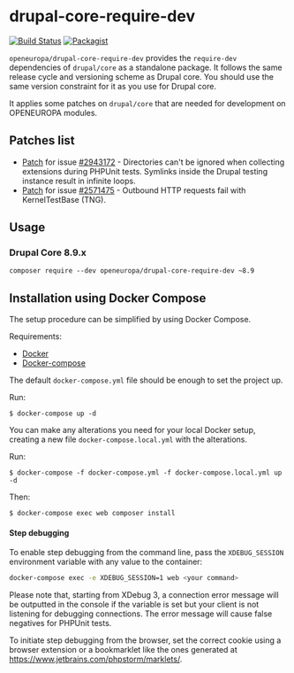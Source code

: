 # drupal-core-require-dev

[![Build Status](https://drone.fpfis.eu/api/badges/openeuropa/drupal-core-require-dev/status.svg?branch=8.8.x)](https://drone.fpfis.eu/openeuropa/drupal-core-require-dev)
[![Packagist](https://img.shields.io/packagist/v/openeuropa/drupal-core-require-dev.svg)](https://packagist.org/packages/openeuropa/drupal-core-require-dev)

``openeuropa/drupal-core-require-dev`` provides the ``require-dev`` dependencies of ``drupal/core`` as a standalone package. It follows the same release cycle and versioning scheme as Drupal core. You should use the same version constraint for it as you use for Drupal core.

It applies some patches on ``drupal/core`` that are needed for development on OPENEUROPA modules.

## Patches list

- [Patch](https://www.drupal.org/files/issues/2021-01-27/2943172-kernel-test-base-60.patch) for issue [#2943172](https://www.drupal.org/project/drupal/issues/2943172) -
Directories can't be ignored when collecting extensions during PHPUnit tests.
Symlinks inside the Drupal testing instance result in infinite loops.
- [Patch](https://www.drupal.org/files/issues/outbound_http_requests-2571475-10.patch) for issue [#2571475](https://www.drupal.org/project/drupal/issues/2571475) -
Outbound HTTP requests fail with KernelTestBase (TNG).

## Usage

### Drupal Core 8.9.x

``composer require --dev openeuropa/drupal-core-require-dev ~8.9``

## Installation using Docker Compose

The setup procedure can be simplified by using Docker Compose.

Requirements:

- [Docker](https://www.docker.com/get-docker)
- [Docker-compose](https://docs.docker.com/compose/)

The default `docker-compose.yml` file should be enough to set the project up.

Run:

```
$ docker-compose up -d
```

You can make any alterations you need for your local Docker setup, creating a new file `docker-compose.local.yml` with the alterations.

Run:

```
$ docker-compose -f docker-compose.yml -f docker-compose.local.yml up -d
```

Then:

```
$ docker-compose exec web composer install
```

#### Step debugging

To enable step debugging from the command line, pass the `XDEBUG_SESSION` environment variable with any value to
the container:

```bash
docker-compose exec -e XDEBUG_SESSION=1 web <your command>
```

Please note that, starting from XDebug 3, a connection error message will be outputted in the console if the variable is
set but your client is not listening for debugging connections. The error message will cause false negatives for PHPUnit
tests.

To initiate step debugging from the browser, set the correct cookie using a browser extension or a bookmarklet
like the ones generated at https://www.jetbrains.com/phpstorm/marklets/.
